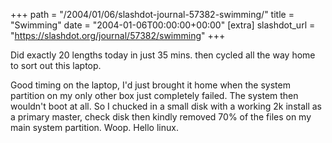 +++
path = "/2004/01/06/slashdot-journal-57382-swimming/"
title = "Swimming"
date = "2004-01-06T00:00:00+00:00"
[extra]
slashdot_url = "https://slashdot.org/journal/57382/swimming"
+++

<p>Did exactly 20 lengths today in just 35 mins. then cycled all the way home to sort out this laptop.</p>
<p>Good timing on the laptop, I'd just brought it home when the system partition on my only other box just completely failed. The system then wouldn't boot at all. So I chucked in a small disk with a working 2k install as a primary master, check disk then kindly removed 70% of the files on my main system partition. Woop. Hello linux.</p>

